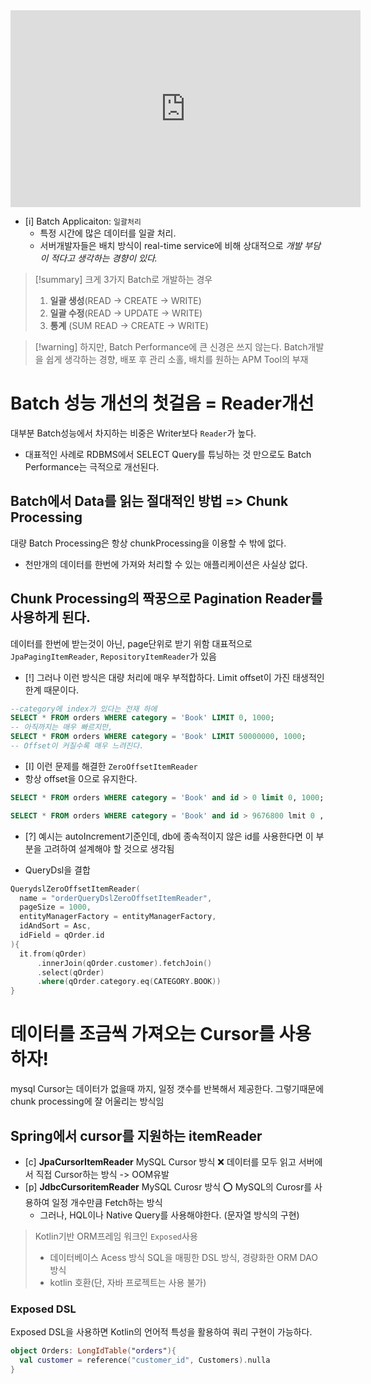 <iframe width="560" height="315" src="https://www.youtube.com/embed/L9K0l65wMbQ?si=GQeSkQjhdqPmg-VT" title="YouTube video player" frameborder="0" allow="accelerometer; autoplay; clipboard-write; encrypted-media; gyroscope; picture-in-picture; web-share" referrerpolicy="strict-origin-when-cross-origin" allowfullscreen></iframe>

- [i] Batch Applicaiton: `일괄처리`
	- 특정 시간에 많은 데이터를 일괄 처리.
	- 서버개발자들은 배치 방식이 real-time service에 비해 상대적으로 *개발 부담이 적다고 생각하는 경향이 있다.*

> [!summary] 크게 3가지 Batch로 개발하는 경우
> 1. **일괄 생성**(READ -> CREATE -> WRITE)
> 2. **일괄 수정**(READ -> UPDATE -> WRITE)
> 3. **통계** (SUM READ -> CREATE -> WRITE)

> [!warning] 하지만, Batch Performance에 큰 신경은 쓰지 않는다.
> Batch개발을 쉽게 생각하는 경향, 배포 후 관리 소홀, 배치를 원하는 APM Tool의 부재

# Batch 성능 개선의 첫걸음 = Reader개선
대부분 Batch성능에서 차지하는 비중은 Writer보다 `Reader`가 높다.
- 대표적인 사례로 RDBMS에서 SELECT Query를 튜닝하는 것 만으로도 Batch Performance는 극적으로 개선된다.

## Batch에서 Data를 읽는 절대적인 방법 => Chunk Processing
대량 Batch Processing은 항상 chunkProcessing을 이용할 수 밖에 없다.
- 천만개의 데이터를 한번에 가져와 처리할 수 있는 애플리케이션은 사실상 없다.

## Chunk Processing의 짝꿍으로 Pagination Reader를 사용하게 된다.
데이터를 한번에 받는것이 아닌, page단위로 받기 위함
대표적으로 `JpaPagingItemReader`, `RepositoryItemReader`가 있음

- [!] 그러나 이런 방식은 대량 처리에 매우 부적합하다.
      Limit offset이 가진 태생적인 한계 때문이다.

```sql
--category에 index가 있다는 전재 하에
SELECT * FROM orders WHERE category = 'Book' LIMIT 0, 1000;
-- 아직까지는 매우 빠르지만,
SELECT * FROM orders WHERE category = 'Book' LIMIT 50000000, 1000;
-- Offset이 커질수록 매우 느려진다.
```

- [I] 이런 문제를 해결한 `ZeroOffsetItemReader`
- 항상 offset을 0으로 유지한다.
```SQL
SELECT * FROM orders WHERE category = 'Book' and id > 0 limit 0, 1000;

SELECT * FROM orders WHERE category = 'Book' and id > 9676800 lmit 0 , 1000;
```

- [?] 예시는 autoIncrement기준인데, db에 종속적이지 않은 id를 사용한다면 이 부분을 고려하여 설계해야 할 것으로 생각됨
+ QueryDsl을 결합

```kotlin
QuerydslZeroOffsetItemReader(
  name = "orderQueryDslZeroOffsetItemReader",
  pageSize = 1000,
  entityManagerFactory = entityManagerFactory,
  idAndSort = Asc,
  idField = qOrder.id
){
  it.from(qOrder)
	  .innerJoin(qOrder.customer).fetchJoin()
	  .select(qOrder)
	  .where(qOrder.category.eq(CATEGORY.BOOK))
}
```

# 데이터를 조금씩 가져오는 Cursor를 사용하자!
mysql Cursor는 데이터가 없을때 까지, 일정 갯수를 반복해서 제공한다. 그렇기때문에 chunk processing에 잘 어울리는 방식임

## Spring에서 cursor를 지원하는 itemReader

- [c] **JpaCursorItemReader**
	MySQL Cursor 방식 ❌
	데이터를 모두 읽고 서버에서 직접 Cursor하는 방식 -> OOM유발
 - [p] **JdbcCursoritemReader**
	 MySQL Curosr 방식 ⭕️
	 MySQL의 Curosr를 사용하여 일정 개수만큼 Fetch하는 방식
	 - 그러나, HQL이나 Native Query를 사용해야한다. (문자열 방식의 구현)

> Kotlin기반 ORM프레임 워크인 `Exposed`사용
> - 데이터베이스 Acess 방식
> 	SQL을 매핑한 DSL 방식, 경량화한 ORM DAO방식
> - kotlin 호환(단, 자바 프로젝트는 사용 불가)

### Exposed DSL
Exposed DSL을 사용하면 Kotlin의 언어적 특성을 활용하여 쿼리 구현이 가능하다.
```kotlin
object Orders: LongIdTable("orders"){
  val customer = reference("customer_id", Customers).nulla
}
```